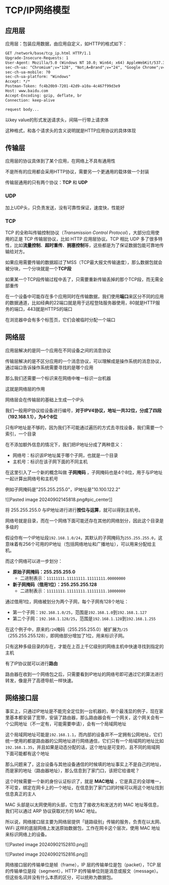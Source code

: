 # TCP/IP网络模型

## 应用层

应用层：包装应用数据，由应用自定义，如HTTP的格式如下：
```HTML
GET /network/base/tcp_ip.html HTTP/1.1
Upgrade-Insecure-Requests: 1
User-Agent: Mozilla/5.0 (Windows NT 10.0; Win64; x64) AppleWebKit/537.36 (KHTML, like Gecko) Chrome/128.0.0.0 Safari/537.36
sec-ch-ua: "Chromium";v="128", "Not;A=Brand";v="24", "Google Chrome";v="128"
sec-ch-ua-mobile: ?0
sec-ch-ua-platform: "Windows"
Accept: */*
Postman-Token: fc4b20b9-7201-42d9-a10a-4c467f99d3e9
Host: www.baidu.com
Accept-Encoding: gzip, deflate, br
Connection: keep-alive

request body...
```

以key value的形式发送请求头，间隔一行带上请求体

这种格式，和各个请求头的含义说明就是HTTP应用协议的具体体现

## 传输层

应用层的协议具体到了某个应用，在网络上不具有通用性

不是所有的应用都会采用HTTP协议，需要另一个更通用的载体做一个封装

传输层通用的只有两个协议：**TCP** 和 **UDP**

### UDP

加上UDP头，只负责发送，没有可靠性保证，速度快，性能好

### TCP

TCP 的全称叫传输控制协议（_Transmission Control Protocol_），大部分应用使用的正是 TCP 传输层协议，比如 HTTP 应用层协议。TCP 相比 UDP 多了很多特性，比如**流量控制**、**超时重传**、**拥塞控制**等，这些都是为了保证数据包能可靠地传输给对方。

如果应用需要传输的数据超过了MSS（TCP最大报文传输速度），那么数据包就会被分块，一个分块就是一个**TCP段**

如果某一个TCP段传输过程中丢了，只需要重新传输丢掉的那个TCP段，而无需全部重传

在一个设备中可能存在多个应用同时在传输数据，我们使用**端口**来区分不同的应用的数据通道，比如经典的22端口就是用于远程登陆服务器使用，80就是HTTP服务的端口，443就是HTTPS的端口

在浏览器中会有多个标签页，它们会被临时分配一个端口

## 网络层

应用层解决的是同一个应用在不同设备之间的消息协议

传输层解决的是不区分应用的一个消息协议，可以理解成是操作系统的消息协议，通过端口告诉操作系统需要寻找的是哪个应用

那么我们还需要一个标识来在网络中唯一标识一台机器

这就是网络层的作用

网络层会在传输层的基础上生成一个IP头

我们一般用IP协议给设备进行编号，**对于IPV4协议，地址一共32位，分成了四段（192.168.1.1），为4个8位**

只有IP地址是不够的，因为我们不可能通过遍历的方式去寻找设备，我们需要一个索引，一个目录

在不添加额外信息的情况下，我们把IP地址分成了两种意义：

- 网络号：标识该IP地址属于哪个子网，也就是一个目录
- 主机号：标识在该子网下面的不同主机

在这里引入了一个新的概念叫做 **子网掩码** ，子网掩码也是4个8位，用于与IP地址一起计算出网络号和主机号

例如子网掩码是"255.255.255.0"，IP地址是"10.100.122.2"

![[Pasted image 20240902145818.png#pic_center]]

将 255.255.255.0 与IP地址进行进行**按位与运算**，就可以得到主机号。

网络号就是目录，而在一个网络下面可能还存在其他的网络划分，因此这个目录是多级的

假设你有一个IP地址段`192.168.1.0/24`，其默认的子网掩码为`255.255.255.0`，这意味着有256个可用的IP地址（包括网络地址和广播地址），可以用来分配给主机。

而这个网络可以进一步划分：

- **原始子网掩码：255.255.255.0**
    - 二进制表示：`11111111.11111111.11111111.00000000`
- **新子网掩码（借用1位）：255.255.255.128**
    - 二进制表示：`11111111.11111111.11111111.10000000`

通过借用1位，网络被划分为两个子网，每个子网有128个地址：

- 第一个子网：`192.168.1.0/25`，范围是`192.168.1.0`到`192.168.1.127`
- 第二个子网：`192.168.1.128/25`，范围是`192.168.1.128`到`192.168.1.255`

在这个例子中，原来的`/24`掩码（255.255.255.0）被扩展为`/25`（255.255.255.128），即网络部分增加了1位，用来标识子网。

只有这种多级目录的存在，才能在上百上千亿级别的网络主机中快速寻找到指定的主机

有了IP协议就可以进行**路由**

路由器在收到一个网络包之后，只需要看到IP地址的网络号即可通过它的算法进行转发，像是开了高德导航一样快速。

## 网络接口层

事实上，只通过IP地址是不能完全定位到一台机器的，举个最浅显的例子，现在家里基本都安装了宽带，安装了路由器，那么路由器会有一个网关，这个网关会有一个公网地址（不一定有，可能需要申请），会有一个局域网地址

这个局域网地址可能是`192.168.1.1`，而内部的设备并不一定拥有公网地址，它们统一使用的都是路由器的公网地址进行网络通信，它们只有一个局域网的地址比如`192.168.1.35`，并且如果是动态分配的话，这个地址是可变的，且不同的局域网下面可能都有这个地址

那么问题来了，这台设备与其他设备通信的时候填的地址事实上不是自己的地址，而是家的地址（路由器地址），那么信息到了家门口，该把它给谁呢？

这个时候需要一个新的身份认证标识了，就是 **MAC地址** ，它是真正的全球唯一，不可变，绑定在网卡上的一个地址，在信息到了家门口的时候可以用这个地址找到信息真正的主人


MAC 头部是以太网使用的头部，它包含了接收方和发送方的 MAC 地址等信息，我们可以通过 ARP 协议获取对方的 MAC 地址。

所以说，网络接口层主要为网络层提供「链路级别」传输的服务，负责在以太网、WiFi 这样的底层网络上发送原始数据包，工作在网卡这个层次，使用 MAC 地址来标识网络上的设备。


![[Pasted image 20240902152810.png]]

![[Pasted image 20240902152816.png]]

网络接口层的传输单位是帧（frame），IP 层的传输单位是包（packet），TCP 层的传输单位是段（segment），HTTP 的传输单位则是消息或报文（message）。但这些名词并没有什么本质的区分，可以统称为数据包。
